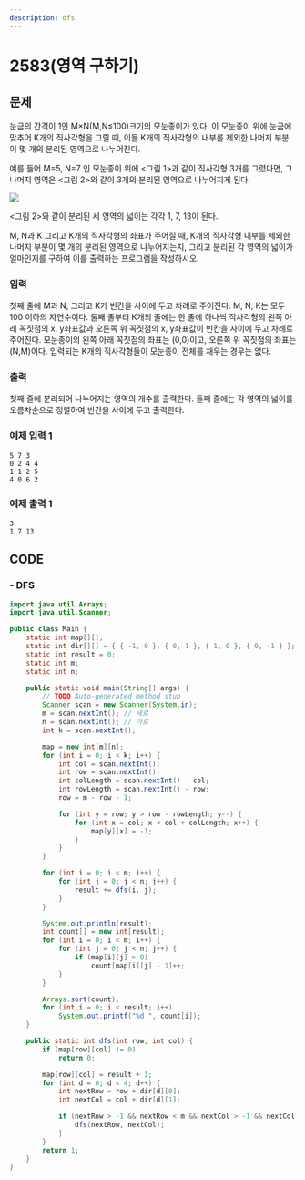 ```yaml
---
description: dfs
---
```


# 2583\(영역 구하기\)

## 문제

눈금의 간격이 1인 M×N\(M,N≤100\)크기의 모눈종이가 있다. 이 모눈종이 위에 눈금에 맞추어 K개의 직사각형을 그릴 때, 이들 K개의 직사각형의 내부를 제외한 나머지 부분이 몇 개의 분리된 영역으로 나누어진다.

예를 들어 M=5, N=7 인 모눈종이 위에 &lt;그림 1&gt;과 같이 직사각형 3개를 그렸다면, 그 나머지 영역은 &lt;그림 2&gt;와 같이 3개의 분리된 영역으로 나누어지게 된다.

![](https://www.acmicpc.net/upload/images/zzJD2aQyF5Rm4IlOt.png)

&lt;그림 2&gt;와 같이 분리된 세 영역의 넓이는 각각 1, 7, 13이 된다.

M, N과 K 그리고 K개의 직사각형의 좌표가 주어질 때, K개의 직사각형 내부를 제외한 나머지 부분이 몇 개의 분리된 영역으로 나누어지는지, 그리고 분리된 각 영역의 넓이가 얼마인지를 구하여 이를 출력하는 프로그램을 작성하시오.

### 입력

첫째 줄에 M과 N, 그리고 K가 빈칸을 사이에 두고 차례로 주어진다. M, N, K는 모두 100 이하의 자연수이다. 둘째 줄부터 K개의 줄에는 한 줄에 하나씩 직사각형의 왼쪽 아래 꼭짓점의 x, y좌표값과 오른쪽 위 꼭짓점의 x, y좌표값이 빈칸을 사이에 두고 차례로 주어진다. 모눈종이의 왼쪽 아래 꼭짓점의 좌표는 \(0,0\)이고, 오른쪽 위 꼭짓점의 좌표는\(N,M\)이다. 입력되는 K개의 직사각형들이 모눈종이 전체를 채우는 경우는 없다.

### 출력

첫째 줄에 분리되어 나누어지는 영역의 개수를 출력한다. 둘째 줄에는 각 영역의 넓이를 오름차순으로 정렬하여 빈칸을 사이에 두고 출력한다.

### 예제 입력 1

```text
5 7 3
0 2 4 4
1 1 2 5
4 0 6 2
```

### 예제 출력 1

```text
3
1 7 13
```

## CODE

### - DFS

```java
import java.util.Arrays;
import java.util.Scanner;

public class Main {
	static int map[][];
	static int dir[][] = { { -1, 0 }, { 0, 1 }, { 1, 0 }, { 0, -1 } }; // 북 동 남 서
	static int result = 0;
	static int m;
	static int n;

	public static void main(String[] args) {
		// TODO Auto-generated method stub
		Scanner scan = new Scanner(System.in);
		m = scan.nextInt(); // 세로
		n = scan.nextInt(); // 가로
		int k = scan.nextInt();

		map = new int[m][n];
		for (int i = 0; i < k; i++) {
			int col = scan.nextInt();
			int row = scan.nextInt();
			int colLength = scan.nextInt() - col;
			int rowLength = scan.nextInt() - row;
			row = m - row - 1;

			for (int y = row; y > row - rowLength; y--) {
				for (int x = col; x < col + colLength; x++) {
					map[y][x] = -1;
				}
			}
		}

		for (int i = 0; i < m; i++) {
			for (int j = 0; j < n; j++) {
				result += dfs(i, j);
			}
		}

		System.out.println(result);
		int count[] = new int[result];
		for (int i = 0; i < m; i++) {
			for (int j = 0; j < n; j++) {
				if (map[i][j] > 0)
					count[map[i][j] - 1]++;
			}
		}

		Arrays.sort(count);
		for (int i = 0; i < result; i++)
			System.out.printf("%d ", count[i]);
	}

	public static int dfs(int row, int col) {
		if (map[row][col] != 0)
			return 0;

		map[row][col] = result + 1;
		for (int d = 0; d < 4; d++) {
			int nextRow = row + dir[d][0];
			int nextCol = col + dir[d][1];

			if (nextRow > -1 && nextRow < m && nextCol > -1 && nextCol < n && map[nextRow][nextCol] == 0) {
				dfs(nextRow, nextCol);
			}
		}
		return 1;
	}
}
```

